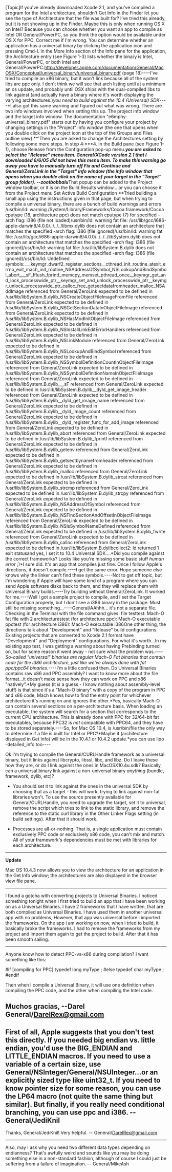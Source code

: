 

[Topic]If you've already downloaded Xcode 2.1, and you've compiled a program for the Intel architecture, shouldn't Get Info in the Finder let you see the type of Architecture that the file was built for? I've tried this already, but it is not showing up in the Finder. Maybe this is only when running OS X on Intel? Because you can choose whether you want an app to compile as Intel OR General/PowerPC, so you think the option would be available under OS X for PPC. Correct me if I'm wrong.    You can determine whether an application has a universal binary by clicking the application icon and pressing Cmd-I. In the More Info section of the Info pane for the application, the Architecture entry (see  Figure 1-3) lists whether the binary is Intel, General/PowerPC, or both Intel and General/PowerPC.http://developer.apple.com/documentation/General/MacOSX/Conceptual/universal_binary/universal_binary.pdf (page 18)----I've tried to compile an x86 binary, but it won't link because all of the system libs are ppc only.  I don't think we will see that arch listing until at a minimum an os update, and probably until OSX ships with the dual-compiled libs to link against (and actually have a binary where it's worth displaying the varying architectures.)*you need to build against the 10.4 (Universal) SDK*----*I also got this same warning and figured out what was wrong. There are two info windows involved when setting this up. The project info window and the target info window. The documentation "e6mphy-universal_binary.pdf" starts out by having you configure your project by changing settings in the "Project" info window (the one that opens when you double click on the project icon at the top of the Groups and Files outline view).**'Then you are asked to change the Architectures setting by following some more steps. In step 4:***4. In the Build pane (see  Figure 1-1), choose Release from the Configuration pop-up menu.***you are asked to select the "Release" menu item. General/XCode version 2.1 that I downloaded 6/6/05 did not have this menu item. To make this warning go away you have to manually turn off Fix and Continue and General/ZeroLink in the "Target" info window (the info window that opens when you double click on the name of your target in the "Target" group folder). --zootbobbalu***That popup can be added to the Project window toolbar, or it is on the Build Results window... or you can choose it from the Project menu Set Active Build Configuration **Tried building a small app using the instructions given in that page, but when trying to compile a universal binary, there are a bunch of build warnings and errors    /usr/bin/ld: warning /System/Library/Frameworks/Cocoa.framework/Cocoa cputype (18, architecture ppc) does not match cputype (7) for specified -arch flag: i386 (file not loaded)/usr/bin/ld: warning fat file: /usr/lib/gcc/i686-apple-darwin8/4.0.0/../../../libmx.dylib does not contain an architecture that matches the specified -arch flag: i386 (file ignored)/usr/bin/ld: warning fat file: /usr/lib/gcc/i686-apple-darwin8/4.0.0/../../../libSystem.dylib does not contain an architecture that matches the specified -arch flag: i386 (file ignored)/usr/bin/ld: warning fat file: /usr/lib/libSystem.B.dylib does not contain an architecture that matches the specified -arch flag: i386 (file ignored)/usr/bin/ld: Undefined symbols:___keymgr_dwarf2_register_sections__cthread_init_routine_atexit_errno_exit_mach_init_routine_NSAddressOfSymbol_NSLookupAndBindSymbol_abort___sF_fflush_fprintf_memcpy_memset_pthread_once__keymgr_get_and_lock_processwide_ptr__keymgr_set_and_unlock_processwide_ptr__keymgr_unlock_processwide_ptr_calloc_free_getsectdatafromheader_malloc_NSAddImage referenced from General/ZeroLink expected to be defined in /usr/lib/libSystem.B.dylib_NSCreateObjectFileImageFromFile referenced from General/ZeroLink expected to be defined in /usr/lib/libSystem.B.dylib_NSGetSectionDataInObjectFileImage referenced from General/ZeroLink expected to be defined in /usr/lib/libSystem.B.dylib_NSHasModInitObjectFileImage referenced from General/ZeroLink expected to be defined in /usr/lib/libSystem.B.dylib_NSInstallLinkEditErrorHandlers referenced from General/ZeroLink expected to be defined in /usr/lib/libSystem.B.dylib_NSLinkModule referenced from General/ZeroLink expected to be defined in /usr/lib/libSystem.B.dylib_NSLookupAndBindSymbol referenced from General/ZeroLink expected to be defined in /usr/lib/libSystem.B.dylib_NSSymbolDefinitionCountInObjectFileImage referenced from General/ZeroLink expected to be defined in /usr/lib/libSystem.B.dylib_NSSymbolDefinitionNameInObjectFileImage referenced from General/ZeroLink expected to be defined in /usr/lib/libSystem.B.dylib___sF referenced from General/ZeroLink expected to be defined in /usr/lib/libSystem.B.dylib__dyld_get_image_header referenced from General/ZeroLink expected to be defined in /usr/lib/libSystem.B.dylib__dyld_get_image_name referenced from General/ZeroLink expected to be defined in /usr/lib/libSystem.B.dylib__dyld_image_count referenced from General/ZeroLink expected to be defined in /usr/lib/libSystem.B.dylib__dyld_register_func_for_add_image referenced from General/ZeroLink expected to be defined in /usr/lib/libSystem.B.dylib_abort referenced from General/ZeroLink expected to be defined in /usr/lib/libSystem.B.dylib_fprintf referenced from General/ZeroLink expected to be defined in /usr/lib/libSystem.B.dylib_getenv referenced from General/ZeroLink expected to be defined in /usr/lib/libSystem.B.dylib_getsectbynamefromheader referenced from General/ZeroLink expected to be defined in /usr/lib/libSystem.B.dylib_malloc referenced from General/ZeroLink expected to be defined in /usr/lib/libSystem.B.dylib_strcat referenced from General/ZeroLink expected to be defined in /usr/lib/libSystem.B.dylib_strcmp referenced from General/ZeroLink expected to be defined in /usr/lib/libSystem.B.dylib_strcpy referenced from General/ZeroLink expected to be defined in /usr/lib/libSystem.B.dylib_NSAddressOfSymbol referenced from General/ZeroLink expected to be defined in /usr/lib/libSystem.B.dylib_NSFindSectionAndOffsetInObjectFileImage referenced from General/ZeroLink expected to be defined in /usr/lib/libSystem.B.dylib_NSIsSymbolNameDefined referenced from General/ZeroLink expected to be defined in /usr/lib/libSystem.B.dylib_fwrite referenced from General/ZeroLink expected to be defined in /usr/lib/libSystem.B.dylib_calloc referenced from General/ZeroLink expected to be defined in /usr/lib/libSystem.B.dylibcollect2: ld returned 1 exit statusand yes, I set it to 10.4 Universal SDK....*Did you compile against the correct frameworks? Looks like you're missing some basic stuff *human error* ;)*I sure did. It's an app that compiles just fine. Once I follow Apple's directions, it doesn't compile.----I get the same error. Hope someone else knows why the linker can't find these symbols.----Not to get off topic, but I'm wondering if Apple will have some kind of a program where you can send Apple software disks back to them, and they will replace them with Universal Binary builds.----Try building without General/ZeroLink. It worked for me.----Well I got a sample project to compile, and I set the Target Configuration properly, but I don't see a i386 binary in the package. Must still be missing something...----General/AAhhh... it's not a separate file. Checking in the Terminal with the file command gives:    file testtest: Mach-O fat file with 2 architecturestest (for architecture ppc):    Mach-O executable ppctest (for architecture i386):   Mach-O executable i386One other thing, the directions talk about "Development" and "Release" build configurations. Existing projects that are converted to Xcode 2.1 format have "Development" and "Deployment" configurations. For what it's worth...In my existing app test, I was getting a warning about having Prebinding turned on, but for some reason it went away - not sure what the problem was.----*So-called "universal" binaries are regular Mach-O Fat binaries that contain code for the i386 architecture, just like we've always done with fat ppc/ppc64 binaries.*----I'm a little confused then. Do Universal Binaries contains raw x86 and PPC assembly? I want to know more about the file format...it doesn't make sense how they can work on PPC and x86 "natively".*My guess (it *is* a guess - I know nothing about assembly-level stuff) is that since it's a "Mach-O binary" with a copy of the program in PPC and x86 code, Mach knows how to find the entry point for whichever architecture it's running on and ignores the other.*Yes, basically Mach-O can contain several sections on a per-architecture basis. When loading an executable, the system will search for a section that corresponds to the current CPU architecture. This is already done with PPC for 32/64-bit fat executables, because PPC32 is *not* compatible with PPC64, and they have to be stored separately.----So, for Mac OS 10.4, is     /usr/bin/file the only way to determine if a file is built for Intel or PPC?*Maybe it (architecture displayed in Get Info) will be in the 10.4.1 or 10.4.2 update.*you can use lipo -detailed_info too----

Ok I'm trying to compile the General/CURLHandle framework as a universal binary, but it links against libcrypto, libssl, libc, and libz. Do I leave these how they are, or do I link against the ones in MacOSX10.4u.sdk? Basically, can a universal binary link against a non-universal binary *anything* (bundle, framework, dylib, etc)?

- You should set it to link against the ones in the universal SDK by choosing that as a target - this will work, trying to link against non-fat libraries won't. To use the source presently available for General/CURLHandle, you need to upgrade the target, set it to universal, remove the script which tries to link to the static library, and remove the reference to the static curl library in the Other Linker Flags setting (in build settings). After that it should work. 

- Processes are all-or-nothing. That is, a single application must contain exclusively PPC code or exclusively x86 code, you can't mix and match. All of your framework's dependencies must be met with libraries for each architecture.

----

**Update**

Mac OS 10.4.3 now allows you to view the architecture for an application in the Get Info window; the architectures are also displayed in the browser view file pane.

----

I found a gotcha with converting projects to Universal Binaries. I noticed something tonight when I first tried to build an app that i have been working on as a Universal Binaries. I have 2 frameworks that I have written, that are both compiled as Universal Binaries. I have used them in another universal app with no problems, However, that app was universal before i imported the frameworks. On the app i am working on now, when i tried to build, it basically broke the frameworks. I had to remove the frameworks from my project and import them again to get the project to build. After that it has been smooth sailing.

----

Anyone know how to detect PPC-vs-x86 during compilation?  I want something like this:

    
#if [compiling for PPC]
typedef long  myType ;
#else
typedef char  myType ;
#endif


Then when I compile a Universal Binary, it will use one definition when compiling the PPC code, and the other when compiling the Intel code.

Muchos gracias,   --Darel     General/DarelRex@gmail.com
----
First of all, Apple suggests that you don't test this directly. If you needed big endian vs. little endian, you'd use the     __BIG_ENDIAN__ and     __LITTLE_ENDIAN__ macros. If you need to use a variable of a certain size, use General/NSInteger/General/NSUInteger...or an explicitly sized type like uint32_t. If you need to know pointer size for some reason, you can use the     __LP64__ macro (not quite the same thing but similar). But finally, if you really need conditional branching, you can use     __ppc__ and     __i386__. --General/JediKnil
----
Thanks, General/JediKnil!  Very helpful.   -- General/DarelRex@gmail.com

----
Also, may I ask why you need two different data types depending on endianness? That's awfully weird and sounds like you may be doing something else in a non-standard fashion, although of course I could just be suffering from a failure of imagination. -- General/MikeAsh